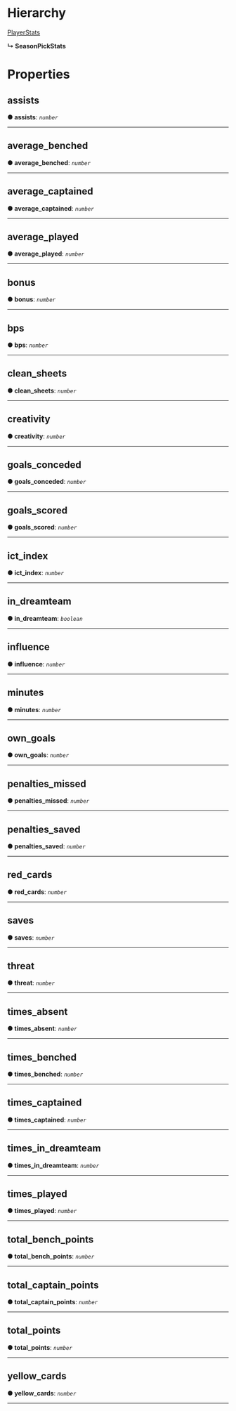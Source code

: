

# Hierarchy

 [PlayerStats](game.playerstats.md)

**↳ SeasonPickStats**

# Properties

<a id="assists"></a>

##  assists

**●  assists**:  *`number`* 

___

<a id="average_benched"></a>

##  average_benched

**●  average_benched**:  *`number`* 

___

<a id="average_captained"></a>

##  average_captained

**●  average_captained**:  *`number`* 

___

<a id="average_played"></a>

##  average_played

**●  average_played**:  *`number`* 

___

<a id="bonus"></a>

##  bonus

**●  bonus**:  *`number`* 

___

<a id="bps"></a>

##  bps

**●  bps**:  *`number`* 

___

<a id="clean_sheets"></a>

##  clean_sheets

**●  clean_sheets**:  *`number`* 

___

<a id="creativity"></a>

##  creativity

**●  creativity**:  *`number`* 

___

<a id="goals_conceded"></a>

##  goals_conceded

**●  goals_conceded**:  *`number`* 

___

<a id="goals_scored"></a>

##  goals_scored

**●  goals_scored**:  *`number`* 

___

<a id="ict_index"></a>

##  ict_index

**●  ict_index**:  *`number`* 

___

<a id="in_dreamteam"></a>

##  in_dreamteam

**●  in_dreamteam**:  *`boolean`* 

___

<a id="influence"></a>

##  influence

**●  influence**:  *`number`* 

___

<a id="minutes"></a>

##  minutes

**●  minutes**:  *`number`* 

___

<a id="own_goals"></a>

##  own_goals

**●  own_goals**:  *`number`* 

___

<a id="penalties_missed"></a>

##  penalties_missed

**●  penalties_missed**:  *`number`* 

___

<a id="penalties_saved"></a>

##  penalties_saved

**●  penalties_saved**:  *`number`* 

___

<a id="red_cards"></a>

##  red_cards

**●  red_cards**:  *`number`* 

___

<a id="saves"></a>

##  saves

**●  saves**:  *`number`* 

___

<a id="threat"></a>

##  threat

**●  threat**:  *`number`* 

___

<a id="times_absent"></a>

##  times_absent

**●  times_absent**:  *`number`* 

___

<a id="times_benched"></a>

##  times_benched

**●  times_benched**:  *`number`* 

___

<a id="times_captained"></a>

##  times_captained

**●  times_captained**:  *`number`* 

___

<a id="times_in_dreamteam"></a>

##  times_in_dreamteam

**●  times_in_dreamteam**:  *`number`* 

___

<a id="times_played"></a>

##  times_played

**●  times_played**:  *`number`* 

___

<a id="total_bench_points"></a>

##  total_bench_points

**●  total_bench_points**:  *`number`* 

___

<a id="total_captain_points"></a>

##  total_captain_points

**●  total_captain_points**:  *`number`* 

___

<a id="total_points"></a>

##  total_points

**●  total_points**:  *`number`* 

___

<a id="yellow_cards"></a>

##  yellow_cards

**●  yellow_cards**:  *`number`* 

___

